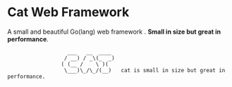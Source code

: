 # Cat Web Framework

A small and beautiful Go(lang) web framework . **Small in size but great in performance**.

```
                   ___   __  ____ 
                  / __) / _\(_  _) 
                 ( (__ /    \ )(     
                  \___)\_/\_/(__)   cat is small in size but great in performance.
```



